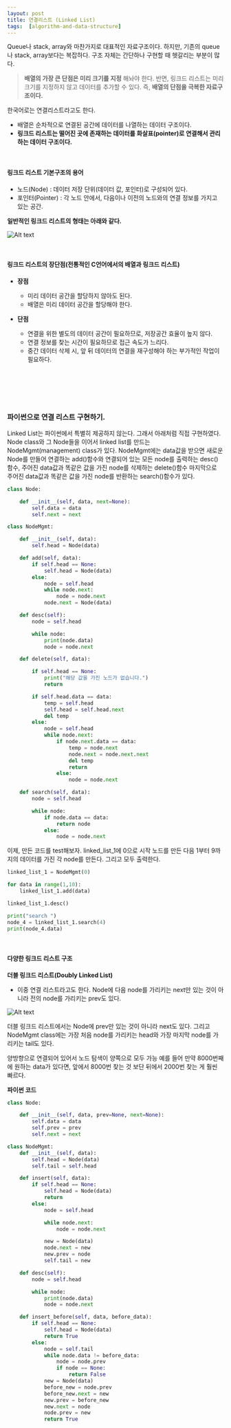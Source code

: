 ```yaml
---
layout: post
title: 연결리스트 (Linked List)
tags:  [algorithm-and-data-structure]
---
```

Queue나 stack, array와 마찬가지로 대표적인 자료구조이다. 하지만, 기존의 queue나 stack, array보다는 복잡하다. 구조 자체는 간단하나 구현할 때 헷갈리는 부분이 많다.

> **배열의 가장 큰 단점은 미리 크기를 지정** 해놔야 한다. 반면, 링크드 리스트는 미리 크기를 지정하지 않고 데이터를 추가할 수 있다. 즉, **배열의 단점을 극복한 자료구조이다.**

한국어로는 연결리스트라고도 한다.
* 배열은 순차적으로 연결된 공간에 데이터를 나열하는 데이터 구조이다.
* **링크드 리스트는 떨어진 곳에 존재하는 데이터를 화살표(pointer)로 연결해서 관리하는 데이터 구조이다.**

&nbsp;
&nbsp;

#### 링크드 리스트 기본구조의 용어
* 노드(Node) : 데이터 저장 단위(데이터 값, 포인터)로 구성되어 있다.
* 포인터(Pointer) : 각 노드 안에서, 다음이나 이전의 노드와의 연결 정보를 가지고 있는 공간.

**일반적인 링크드 리스트의 형태는 아래와 같다.**

![Alt text](/public/linked_list.png)

&nbsp;
&nbsp;

#### 링크드 리스트의 장단점(전통적인 C언어에서의 배열과 링크드 리스트)
* **장점**
  * 미리 데이터 공간을 할당하지 않아도 된다.
  * 배열은 미리 데이터 공간을 할당해야 한다.

* **단점**
  * 연결을 위한 별도의 데이터 공간이 필요하므로, 저장공간 효율이 높지 않다.
  * 연결 정보를 찾는 시간이 필요하므로 접근 속도가 느리다.
  * 중간 데이터 삭제 시, 앞 뒤 데이터의 연결을 재구성해야 하는 부가적인 작업이 필요하다.

&nbsp;
---
&nbsp;

### 파이썬으로 연결 리스트 구현하기.
Linked List는 파이썬에서 특별히 제공하지 않는다. 그래서 아래처럼 직접 구현하였다. Node class와 그 Node들을 이어서 linked list를 만드는 NodeMgmt(management) class가 있다. NodeMgmt에는 data값을 받으면 새로운 Node를 만들어 연결하는 add()함수와 연결되어 있는 모든 node를 출력하는 desc()함수, 주어진 data값과 똑같은 값을 가진 node를 삭제하는 delete()함수 마지막으로 주어진 data값과 똑같은 값을 가진 node를 반환하는 search()함수가 있다.

~~~python
class Node:

    def __init__(self, data, next=None):
        self.data = data
        self.next = next

class NodeMgmt:

    def __init__(self, data):
        self.head = Node(data)

    def add(self, data):
        if self.head == None:
            self.head = Node(data)
        else:
            node = self.head
            while node.next:
                node = node.next
            node.next = Node(data)    

    def desc(self):
        node = self.head

        while node:
            print(node.data)
            node = node.next

    def delete(self, data):

        if self.head == None:
            print("해당 값을 가진 노드가 없습니다.")
            return

        if self.head.data == data:
            temp = self.head
            self.head = self.head.next
            del temp
        else:
            node = self.head
            while node.next:
                if node.next.data == data:
                    temp = node.next
                    node.next = node.next.next
                    del temp
                    return
                else:
                    node = node.next

    def search(self, data):
        node = self.head

        while node:
            if node.data == data:
                return node
            else:
                node = node.next
~~~
이제, 만든 코드를 test해보자. linked_list_1에 0으로 시작 노드를 만든 다음 1부터 9까지의 데이터를 가진 각 node를 만든다. 그리고 모두 출력한다.

~~~python
linked_list_1 = NodeMgmt(0)

for data in range(1,10):
    linked_list_1.add(data)

linked_list_1.desc()

print("search ")
node_4 = linked_list_1.search(4)
print(node_4.data)
~~~

&nbsp;
#### 다양한 링크드 리스트 구조
**더블 링크드 리스트(Doubly Linked List)**
* 이중 연결 리스트라고도 한다. Node에 다음 node를 가리키는 next만 있는 것이 아니라 전의 node를 가리키는 prev도 있다.

![Alt text](/public/doubly_linked_list.png)

더블 링크드 리스트에서는 Node에 prev만 있는 것이 아니라 next도 있다. 그리고 NodeMgmt class에는 가장 처음 node를 가리키는 head와 가장 마지막 node를 가리키는 tail도 있다.

양방향으로 연결되어 있어서 노드 탐색이 양쪽으로 모두 가능 예를 들어 만약 8000번째에 원하는 data가 있다면, 앞에서 8000번 찾는 것 보단 뒤에서 2000번 찾는 게 훨씬 빠르다.

**파이썬 코드**

~~~python
class Node:

    def __init__(self, data, prev=None, next=None):
        self.data = data
        self.prev = prev
        self.next = next

class NodeMgmt:
    def __init__(self, data):
        self.head = Node(data)
        self.tail = self.head

    def insert(self, data):
        if self.head == None:
            self.head = Node(data)
            return
        else:
            node = self.head

            while node.next:
                node = node.next

            new = Node(data)
            node.next = new
            new.prev = node
            self.tail = new

    def desc(self):
        node = self.head

        while node:
            print(node.data)
            node = node.next

    def insert_before(self, data, before_data):
        if self.head == None:
            self.head = Node(data)
            return True
        else:
            node = self.tail
            while node.data != before_data:
                node = node.prev
                if node == None:
                    return False
            new = Node(data)
            before_new = node.prev
            before_new.next = new
            new.prev = before_new
            new.next = node
            node.prev = new
            return True
~~~

